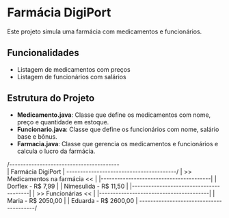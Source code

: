 # Farmácia DigiPort

Este projeto simula uma farmácia com medicamentos e funcionários.

## Funcionalidades

- Listagem de medicamentos com preços
- Listagem de funcionários com salários

## Estrutura do Projeto

- **Medicamento.java**: Classe que define os medicamentos com nome, preço e quantidade em estoque.
- **Funcionario.java**: Classe que define os funcionários com nome, salário base e bônus.
- **Farmacia.java**: Classe que gerencia os medicamentos e funcionários e calcula o lucro da farmácia.

/----------------------------------------\
|           Farmácia DigiPort            |
\----------------------------------------/
|    >> Medicamentos na farmácia <<      |
|----------------------------------------|
| Dorflex           - R$    7,99        |
| Nimesulida        - R$   11,50        |
|----------------------------------------|
|          >> Funcionárias <<            |
|----------------------------------------|
| Maria             - R$ 2050,00        |
| Eduarda           - R$ 2600,00        |
\----------------------------------------/ 

